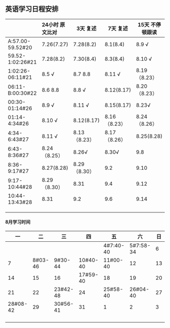 ## 英语学习日程安排

|                  | 24小时 原文比对  | 3天  复述     | 7天 复述      | 15天 不停顿跟读  |
| ---------------- | :--------- | ---------- | ---------- | ---------- |
| A:57.00-59.52#20 | 7.26(7.27) | 7.28(8.2)  | 8.1(8.4)   | 8.9 √      |
| 59.52-1:02:26#21 | 7.28(8.2)  | 7.30(8.4)  | 8.3(8.4)   | 8.10 √     |
| 1:02:26-06:11#21 | 8.5 √      | 8.7 8.8    | 8.11 √     | 8.19（8.23） |
| 06:11-B:00:30#22 | 8.6 8.8    | 8.8 √      | 8.12(8.17) | 8.20（8.23） |
| 00:30-01:14#26   | 8.9 √      | 8.11 √     | 8.15(8.17) | 8.23√      |
| 01:14-4:34#26    | 8.10 √     | 8.12(8.17) | 8.16（8.23） | 8.24（8.26） |
| 4:34-6:43#27     | 8.11 √     | 8.13（8.23） | 8.17（8.26） | 8.25(8.28) |
| 6:43-8:36#27     | 8.24（8.25） | 8.26√      | 8.30√      | 9.8        |
| 8:36-9:17#27     | 8.27(8.28) | 8.29（8.30） | 9.2        | 9.10       |
| 9:17-10:44#28    | 8.29（8.30） | 8.31       | 9.4        | 9.12       |
| 10:44-13:43#28   | 8.31       | 9.2        | 9.6        | 9.14       |
|                  |            |            |            |            |
|                  |            |            |            |            |
|                  |            |            |            |            |



#### 8月学习时间

| 一        | 二       | 三        | 四        | 五         | 六         | 日    |
| -------- | ------- | -------- | -------- | --------- | --------- | ---- |
|          |         |          |          | 4#7:40-40 | 5#7:58-34 | 6    |
| 7        | 8#03-46 | 9#30-44  | 10#40-40 | 11#00-40  | 12        | 13   |
| 14       | 15      | 16       | 17#59-40 | 18        | 19        | 20   |
| 21       | 22      | 23#42-48 | 24       | 25#58-40  | 26#04-40  | 27   |
| 28#08-42 | 29      | 30#56-41 | 31       | 1         | 2         | 3    |
|          |         |          |          |           |           |      |
|          |         |          |          |           |           |      |
|          |         |          |          |           |           |      |
|          |         |          |          |           |           |      |



